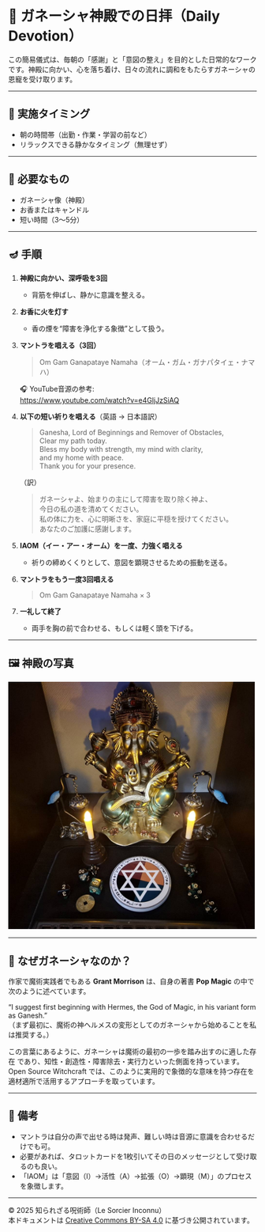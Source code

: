 # 🙏 ガネーシャ神殿での日拝（Daily Devotion）

この簡易儀式は、毎朝の「感謝」と「意図の整え」を目的とした日常的なワークです。神殿に向かい、心を落ち着け、日々の流れに調和をもたらすガネーシャの恩寵を受け取ります。

---

## 🌄 実施タイミング
- 朝の時間帯（出勤・作業・学習の前など）
- リラックスできる静かなタイミング（無理せず）

---

## 🔧 必要なもの
- ガネーシャ像（神殿）
- お香またはキャンドル
- 短い時間（3〜5分）

---

## 🪔 手順

1. **神殿に向かい、深呼吸を3回**
   - 背筋を伸ばし、静かに意識を整える。

2. **お香に火を灯す**
   - 香の煙を“障害を浄化する象徴”として扱う。

3. **マントラを唱える（3回）**
   > Om Gam Ganapataye Namaha（オーム・ガム・ガナパタイェ・ナマハ）

   🎧 YouTube音源の参考:  
   https://www.youtube.com/watch?v=e4GljJzSiAQ

4. **以下の短い祈りを唱える**（英語 → 日本語訳）

   > Ganesha, Lord of Beginnings and Remover of Obstacles,  
   > Clear my path today.  
   > Bless my body with strength, my mind with clarity,  
   > and my home with peace.  
   > Thank you for your presence.

   （訳）  
   > ガネーシャよ、始まりの主にして障害を取り除く神よ、  
   > 今日の私の道を清めてください。  
   > 私の体に力を、心に明晰さを、家庭に平穏を授けてください。  
   > あなたのご加護に感謝します。

5. **IAOM（イー・アー・オーム）を一度、力強く唱える**
   - 祈りの締めくくりとして、意図を顕現させるための振動を送る。

6. **マントラをもう一度3回唱える**
   > Om Gam Ganapataye Namaha × 3

7. **一礼して終了**
   - 両手を胸の前で合わせる、もしくは軽く頭を下げる。

---

## 🖼️ 神殿の写真

<img src="Ganesha_bookshelf_temple.jpeg" width="500">

---

## 🐘 なぜガネーシャなのか？

作家で魔術実践者でもある **Grant Morrison** は、自身の著書 **Pop Magic** の中で次のように述べています。  

“I suggest first beginning with Hermes, the God of Magic, in his variant form as Ganesh.”  
（まず最初に、魔術の神ヘルメスの変形としてのガネーシャから始めることを私は推奨する。）  

この言葉にあるように、ガネーシャは魔術の最初の一歩を踏み出すのに適した存在 であり、知性・創造性・障害除去・実行力といった側面を持っています。  
Open Source Witchcraft では、このように実用的で象徴的な意味を持つ存在を適材適所で活用するアプローチを取っています。  

---

## 📌 備考
- マントラは自分の声で出せる時は発声、難しい時は音源に意識を合わせるだけでも可。
- 必要があれば、タロットカードを1枚引いてその日のメッセージとして受け取るのも良い。
- 「IAOM」は「意図（I）→活性（A）→拡張（O）→顕現（M）」のプロセスを象徴します。

---

© 2025 知られざる呪術師（Le Sorcier Inconnu）  
本ドキュメントは [Creative Commons BY-SA 4.0](https://creativecommons.org/licenses/by-sa/4.0/deed.ja) に基づき公開されています。
